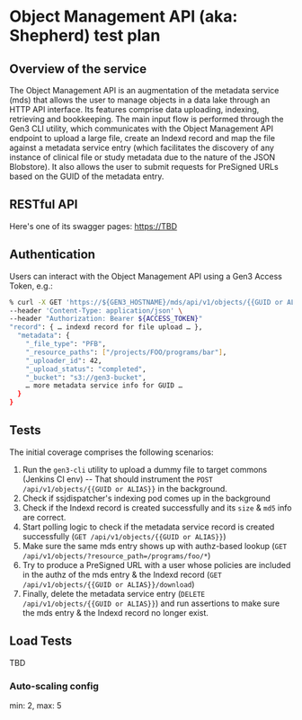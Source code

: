 # Object Management API (aka: Shepherd) test plan

## Overview of the service
The Object Management API is an augmentation of the metadata service (mds) that allows the user to manage objects in a data lake through an HTTP API interface. Its features comprise data uploading, indexing, retrieving and bookkeeping.
The main input flow is performed through the Gen3 CLI utility, which communicates with the Object Management API endpoint to upload a large file, create an Indexd record and map the file against a metadata service entry (which facilitates the discovery of any instance of clinical file or study metadata due to the nature of the JSON Blobstore). It also allows the user to submit requests for PreSigned URLs based on the GUID of the metadata entry.
## RESTful API
Here's one of its swagger pages:
[https://TBD](https://nci-crdc-staging.datacommons.io/mds/docs)
## Authentication
Users can interact with the Object Management API using a Gen3 Access Token, e.g.:
```bash
% curl -X GET 'https://${GEN3_HOSTNAME}/mds/api/v1/objects/{{GUID or ALIAS}}' \
--header 'Content-Type: application/json' \
--header "Authorization: Bearer ${ACCESS_TOKEN}"
"record": { … indexd record for file upload … },
  "metadata": { 
    "_file_type": "PFB",
    "_resource_paths": ["/projects/FOO/programs/bar"],
    "_uploader_id": 42,
    "_upload_status": "completed",
  	"_bucket": "s3://gen3-bucket",
    … more metadata service info for GUID …
  }
}
```
## Tests
The initial coverage comprises the following scenarios:
1. Run the `gen3-cli` utility to upload a dummy file to target commons (Jenkins CI env) -- That should instrument the `POST /api/v1/objects/{{GUID or ALIAS}}` in the background.
2. Check if ssjdispatcher's indexing pod comes up in the background
3. Check if the Indexd record is created successfully and its `size` & `md5` info are correct.
4. Start polling logic to check if the metadata service record is created successfully (`GET /api/v1/objects/{{GUID or ALIAS}}`)
5. Make sure the same mds entry shows up with authz-based lookup (`GET /api/v1/objects/?resource_path=/programs/foo/*`)
6. Try to produce a PreSigned URL with a user whose policies are included in the authz of the mds entry & the Indexd record (`GET /api/v1/objects/{{GUID or ALIAS}}/download`)
7. Finally, delete the metadata service entry (`DELETE /api/v1/objects/{{GUID or ALIAS}}`) and run assertions to make sure the mds entry & the Indexd record no longer exist.
## Load Tests
TBD
### Auto-scaling config
min: 2, max: 5

